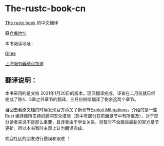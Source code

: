 # The-rustc-book-cn
[The rustc book](https://doc.rust-lang.org/rustc/index.html) 的中文翻译

原[仓库地址](https://github.com/rust-lang/rust/tree/master/src/doc/rustc)



本书阅读地址：

[Gitee](http://chen0adapter.gitee.io/rustc-book-cn)



[上海服务器结点加速](http://chen0adapter.top/books/rustc_book_cn/index.html)



## 翻译说明：
本书采用的是文档 2021年1月20日的版本，现已翻译完成。译者在二月份就已经完成了除4、5章之外章节的翻译，三月份继续翻译了剩余这两个章节。

当回去看原文档的时候发现官方添加了新章节[Exploit Mitigations](https://doc.rust-lang.org/rustc/exploit-mitigations.html)，介绍的是一些 Rust 编译器所支持的漏洞安全措施（其中有部分在前面章节中有所提及），对于部分读者来说不是那么重要，且译者由于学业关系，将暂时不会跟进最新的官方章节更新，所以本书暂时主观上认为翻译完成。

欢迎社区的朋友进行勘误和跟进 ！

